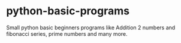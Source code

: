 # python-basic-programs
Small python basic beginners programs like Addition 2 numbers and fibonacci series, prime numbers and many more. 
